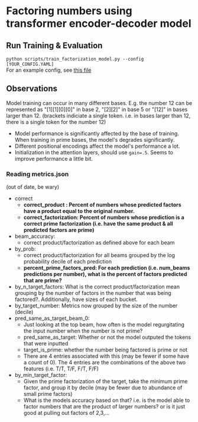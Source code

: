 # Factoring numbers using transformer encoder-decoder model

## Run Training & Evaluation

`python scripts/train_factorization_model.py --config [YOUR_CONFIG.YAML]`  
For an example config, see [this file](config.yaml)


## Observations
Model training can occur in many different bases. E.g. the number 12 can be represented as "[1][1][0][0]" in base 2, "[2][2]" in base 5 or "[12]" in bases larger than 12. (brackets indiciate a single token. i.e. in bases larger than 12, there is a single token for the number 12)
* Model performance is significantly affected by the base of training. When training in prime bases, the model's degrades significantly.    
* Different positional encodings affect the model's performance a lot. 
* Initialization in the attention layers, should use `gain=.5`. Seems to improve performance a little bit.


### Reading metrics.json
(out of date, be wary)
* correct
  * **correct_product : Percent of numbers whose predicted factors have a product equal to the original number.**
  * **correct_factorization: Percent of numbers whose prediction is a correct prime factorization (i.e. have the same product & all predicted factors are prime)**
* beam_accuracy:
  * correct product/factorization as defined above for each beam
* by_prob:
  * correct product/factorization for all beams grouped by the log probability decile of each prediction
  * **percent_prime_factors_pred: For each prediction (i.e. num_beams predictions per number), what is the percent of factors predicted that are prime?**
* by_n_target_factors: What is the correct product/factorization mean grouping by the number of factors in the number that was being factored?. Additionally, have sizes of each bucket.
* by_target_number: Metrics now grouped by the size of the number (decile)
* pred_same_as_target_beam_0:
  * Just looking at the top beam, how often is the model regurgitating the input number when the number is not prime?
  * pred_same_as_target: Whether or not the model outputed the tokens that were inputted
  * target_is_prime: whether the number being factored is prime or not
  * There are 4 entries associated with this (may be fewer if some have a count of 0). The 4 entries are the combinations of the above two features (i.e. T/T, T/F, F/T, F/F)
* by_min_target_factor:
  * Given the prime factorization of the target, take the minimum prime factor, and group it by decile (may be fewer due to abundance of small prime factors)
  * What is the models accuracy based on that? i.e. is the model able to factor numbers that are the product of larger numbers? or is it just good at pulling out factors of 2,3,...

  

